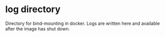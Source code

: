 # log directory

Directory for bind-mounting in docker.  Logs are written here and available after the image has shut down.
